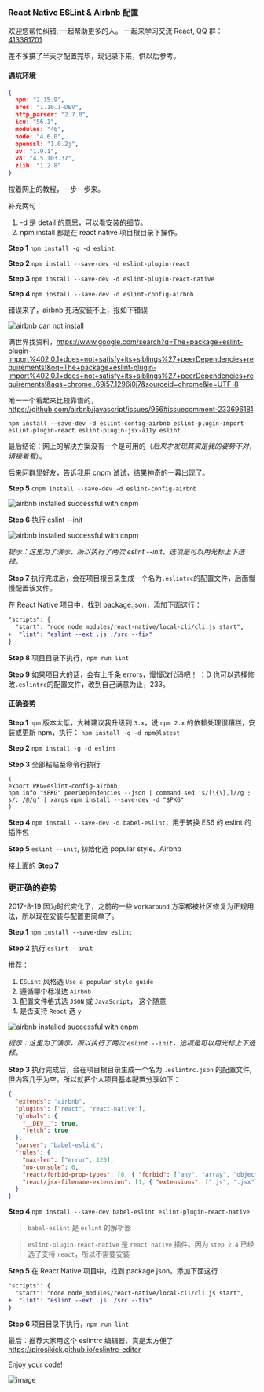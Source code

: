 ### React Native ESLint & Airbnb 配置

欢迎您帮忙纠错, 一起帮助更多的人。 一起来学习交流 React, QQ 群：[413381701](http://shang.qq.com/wpa/qunwpa?idkey=3b9474dacbf35e4a9659e89399758406e510e5b8a3f81109f7d07efaadc6056d)

差不多搞了半天才配置完毕，现记录下来，供以后参考。

#### 遇坑环境

```json
{
  npm: "2.15.9",
  ares: "1.10.1-DEV",
  http_parser: "2.7.0",
  icu: "56.1",
  modules: "46",
  node: "4.6.0",
  openssl: "1.0.2j",
  uv: "1.9.1",
  v8: "4.5.103.37",
  zlib: "1.2.8"
}
```

按着网上的教程，一步一步来。

补充两句：

1.  -d 是 detail 的意思，可以看安装的细节。
2.  npm install 都是在 react native 项目根目录下操作。

**Step 1** `npm install -g -d eslint`

**Step 2** `npm install --save-dev -d eslint-plugin-react`

**Step 3** `npm install --save-dev -d eslint-plugin-react-native`

**Step 4** `npm install --save-dev -d eslint-config-airbnb`

错误来了，airbnb 死活安装不上，报如下错误

![airbnb can not install](http://ww4.sinaimg.cn/mw690/77c29b23jw1f94nlzi8dtj20i90attbn.jpg)

满世界找资料，https://www.google.com/search?q=The+package+eslint-plugin-import%402.0.1+does+not+satisfy+its+siblings%27+peerDependencies+requirements!&oq=The+package+eslint-plugin-import%402.0.1+does+not+satisfy+its+siblings%27+peerDependencies+requirements!&aqs=chrome..69i57.1296j0j7&sourceid=chrome&ie=UTF-8

唯一一个看起来比较靠谱的，https://github.com/airbnb/javascript/issues/956#issuecomment-233696181

`npm install --save-dev -d eslint-config-airbnb eslint-plugin-import eslint-plugin-react eslint-plugin-jsx-a11y eslint`

最后结论：网上的解决方案没有一个是可用的（_后来才发现其实是我的姿势不对，请接着看_）。

后来问群里好友，告诉我用 cnpm 试试，结果神奇的一幕出现了。

**Step 5** `cnpm install --save-dev -d eslint-config-airbnb`

![airbnb installed successful with cnpm](http://ww4.sinaimg.cn/mw1024/77c29b23jw1f94o1ri873j20i805ndhp.jpg)

**Step 6** 执行 eslint --init

![airbnb installed successful with cnpm](http://ww4.sinaimg.cn/mw1024/77c29b23jw1f94pawx733j20d505rgmq.jpg)

_提示：这里为了演示，所以执行了两次 eslint --init，选项是可以用光标上下选择。_

**Step 7**
执行完成后，会在项目根目录生成一个名为`.eslintrc`的配置文件，后面慢慢配置该文件。

在 React Native 项目中，找到 package.json，添加下面这行：

```diff
"scripts": {
  "start": "node node_modules/react-native/local-cli/cli.js start",
+  "lint": "eslint --ext .js ./src --fix"
}
```

**Step 8** 项目目录下执行，`npm run lint`

**Step 9** 如果项目大的话，会有上千条 errors，慢慢改代码吧！ ：D 也可以选择修改`.eslintrc`的配置文件，改到自己满意为止，233。

#### 正确姿势

**Step 1** `npm` 版本太低，大神建议我升级到 `3.x`，说 `npm 2.x` 的依赖处理很糟糕，安装或更新 npm，执行： `npm install -g -d npm@latest`

**Step 2** `npm install -g -d eslint`

**Step 3** 全部粘贴至命令行执行

```
(
export PKG=eslint-config-airbnb;
npm info "$PKG" peerDependencies --json | command sed 's/[\{\},]//g ; s/: /@/g' | xargs npm install --save-dev -d "$PKG"
)
```

**Step 4** `npm install --save-dev -d babel-eslint`，用于转换 ES6 的 eslint 的插件包

**Step 5** `eslint --init`, 初始化选 popular style、Airbnb

接上面的 **Step 7**

### 更正确的姿势

2017-8-19 因为时代变化了，之前的一些 `workaround` 方案都被社区修复为正规用法，所以现在安装与配置更简单了。

**Step 1** `npm install --save-dev eslint`

**Step 2** 执行 `eslint --init`

推荐：

1.  `ESLint` 风格选 `Use a popular style guide`
2.  遵循哪个标准选 `Airbnb`
3.  配置文件格式选 `JSON` 或 `JavaScript`， 这个随意
4.  是否支持 `React` 选 `y`

![airbnb installed successful with cnpm](http://ww4.sinaimg.cn/mw1024/77c29b23jw1f94pawx733j20d505rgmq.jpg)

_提示：这里为了演示，所以执行了两次 `eslint --init`，选项是可以用光标上下选择。_

**Step 3**
执行完成后，会在项目根目录生成一个名为 `.eslintrc.json` 的配置文件, 但内容几乎为空。所以就把个人项目基本配置分享如下：

```json
{
  "extends": "airbnb",
  "plugins": ["react", "react-native"],
  "globals": {
    "__DEV__": true,
    "fetch": true
  },
  "parser": "babel-eslint",
  "rules": {
    "max-len": ["error", 120],
    "no-console": 0,
    "react/forbid-prop-types": [0, { "forbid": ["any", "array", "object"] }],
    "react/jsx-filename-extension": [1, { "extensions": [".js", ".jsx"] }]
  }
}
```

**Step 4** `npm install --save-dev babel-eslint eslint-plugin-react-native`

> `babel-eslint` 是 `eslint` 的解析器

> `eslint-plugin-react-native` 是 `react native` 插件。因为 `step 2.4` 已经选了支持 `react`，所以不需要安装

**Step 5**
在 React Native 项目中，找到 package.json，添加下面这行：

```diff
"scripts": {
  "start": "node node_modules/react-native/local-cli/cli.js start",
+  "lint": "eslint --ext .js ./src --fix"
}
```

**Step 6** 项目目录下执行，`npm run lint`

最后：推荐大家用这个 eslintrc 编辑器，真是太方便了 https://pirosikick.github.io/eslintrc-editor

Enjoy your code!

![image](https://user-images.githubusercontent.com/2621619/48605017-8638f700-e9b6-11e8-822a-a3badee9473b.png)
